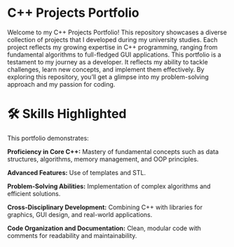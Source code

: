 # **C++ Projects Portfolio**

Welcome to my C++ Projects Portfolio! This repository showcases a diverse collection of projects that I developed during my university studies. Each project reflects my growing expertise in C++ programming, ranging from fundamental algorithms to full-fledged GUI applications. This portfolio is a testament to my journey as a developer. It reflects my ability to tackle challenges, learn new concepts, and implement them effectively. By exploring this repository, you’ll get a glimpse into my problem-solving approach and my passion for coding.

# **🛠️ Skills Highlighted**

  This portfolio demonstrates:

**Proficiency in Core C++:** Mastery of fundamental concepts such as data structures, algorithms, memory management, and OOP principles.

**Advanced Features:** Use of templates and STL.

**Problem-Solving Abilities:** Implementation of complex algorithms and efficient solutions.

**Cross-Disciplinary Development:** Combining C++ with libraries for graphics, GUI design, and real-world applications.

**Code Organization and Documentation:** Clean, modular code with comments for readability and maintainability.
